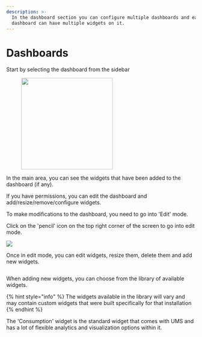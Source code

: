 ```yaml
---
description: >-
  In the dashboard section you can configure multiple dashboards and each
  dashboard can have multiple widgets on it.
---
```


# Dashboards

Start by selecting the dashboard from the sidebar

<div align="left"><figure><img src="../../.gitbook/assets/image (5).png" alt="" width="243"><figcaption></figcaption></figure></div>

In the main area, you can see the widgets that have been added to the dashboard (if any).

If you have permissions, you can edit the dashboard and add/resize/remove/configure widgets.

To make modifications to the dashboard, you need to go into 'Edit' mode.

Click on the 'pencil' icon on the top right corner of the screen to go into edit mode.

![](<../../.gitbook/assets/image (6).png>)



Once in edit mode, you can edit widgets, resize them, delete them and add new widgets.

<figure><img src="../../.gitbook/assets/image (7).png" alt=""><figcaption></figcaption></figure>

When adding new widgets, you can choose from the library of available widgets.

{% hint style="info" %}
The widgets available in the library will vary and may contain custom widgets that were built specifically for that installation
{% endhint %}

The 'Consumption' widget is the standard widget that comes with UMS and has a lot of flexible analytics and visualization options within it.&#x20;

<figure><img src="../../.gitbook/assets/image (8).png" alt=""><figcaption></figcaption></figure>


